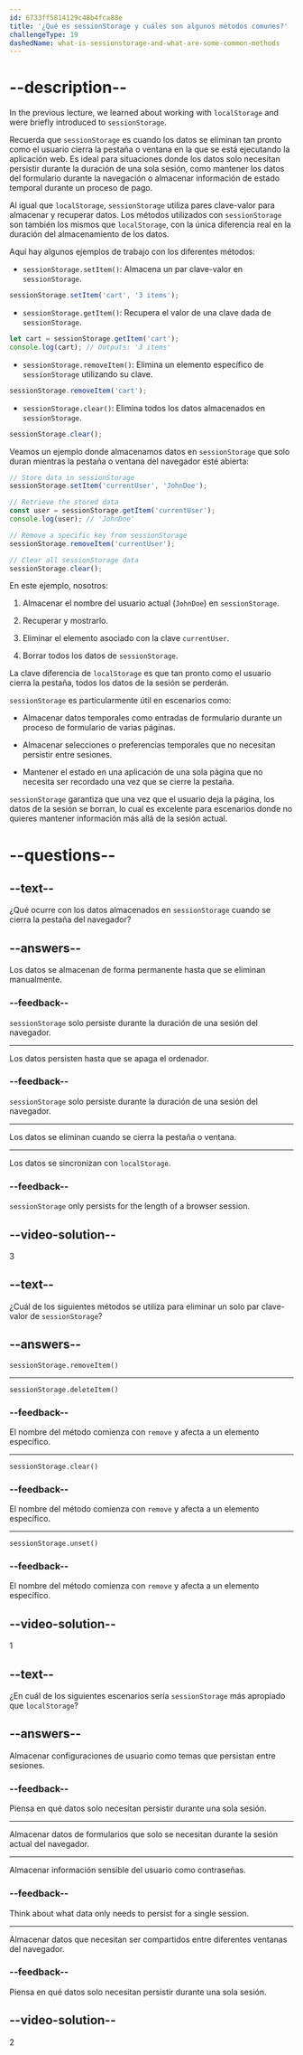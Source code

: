 ```yaml
---
id: 6733ff5814129c48b4fca88e
title: '¿Qué es sessionStorage y cuáles son algunos métodos comunes?'
challengeType: 19
dashedName: what-is-sessionstorage-and-what-are-some-common-methods
---
```


# --description--

In the previous lecture, we learned about working with `localStorage` and were briefly introduced to `sessionStorage`.

Recuerda que `sessionStorage` es cuando los datos se eliminan tan pronto como el usuario cierra la pestaña o ventana en la que se está ejecutando la aplicación web. Es ideal para situaciones donde los datos solo necesitan persistir durante la duración de una sola sesión, como mantener los datos del formulario durante la navegación o almacenar información de estado temporal durante un proceso de pago.

Al igual que `localStorage`, `sessionStorage` utiliza pares clave-valor para almacenar y recuperar datos. Los métodos utilizados con `sessionStorage` son también los mismos que `localStorage`, con la única diferencia real en la duración del almacenamiento de los datos.

Aquí hay algunos ejemplos de trabajo con los diferentes métodos:

- `sessionStorage.setItem()`: Almacena un par clave-valor en `sessionStorage`.

```js
sessionStorage.setItem('cart', '3 items');
```

- `sessionStorage.getItem()`: Recupera el valor de una clave dada de `sessionStorage`.

```js
let cart = sessionStorage.getItem('cart');
console.log(cart); // Outputs: '3 items'
```

- `sessionStorage.removeItem()`: Elimina un elemento específico de `sessionStorage` utilizando su clave.

```js
sessionStorage.removeItem('cart');
```

- `sessionStorage.clear()`: Elimina todos los datos almacenados en `sessionStorage`.

```js
sessionStorage.clear();
```

Veamos un ejemplo donde almacenamos datos en `sessionStorage` que solo duran mientras la pestaña o ventana del navegador esté abierta:

```js
// Store data in sessionStorage
sessionStorage.setItem('currentUser', 'JohnDoe');

// Retrieve the stored data
const user = sessionStorage.getItem('currentUser');
console.log(user); // 'JohnDoe'

// Remove a specific key from sessionStorage
sessionStorage.removeItem('currentUser');

// Clear all sessionStorage data
sessionStorage.clear();
```

En este ejemplo, nosotros:

1. Almacenar el nombre del usuario actual (`JohnDoe`) en `sessionStorage`.

2. Recuperar y mostrarlo.

3. Eliminar el elemento asociado con la clave `currentUser`.

4. Borrar todos los datos de `sessionStorage`.

La clave diferencia de `localStorage` es que tan pronto como el usuario cierra la pestaña, todos los datos de la sesión se perderán.

`sessionStorage` es particularmente útil en escenarios como:

- Almacenar datos temporales como entradas de formulario durante un proceso de formulario de varias páginas.

- Almacenar selecciones o preferencias temporales que no necesitan persistir entre sesiones.

- Mantener el estado en una aplicación de una sola página que no necesita ser recordado una vez que se cierre la pestaña.

`sessionStorage` garantiza que una vez que el usuario deja la página, los datos de la sesión se borran, lo cual es excelente para escenarios donde no quieres mantener información más allá de la sesión actual.

# --questions--

## --text--

¿Qué ocurre con los datos almacenados en `sessionStorage` cuando se cierra la pestaña del navegador?

## --answers--

Los datos se almacenan de forma permanente hasta que se eliminan manualmente.

### --feedback--

`sessionStorage` solo persiste durante la duración de una sesión del navegador.

---

Los datos persisten hasta que se apaga el ordenador.

### --feedback--

`sessionStorage` solo persiste durante la duración de una sesión del navegador.

---

Los datos se eliminan cuando se cierra la pestaña o ventana.

---

Los datos se sincronizan con `localStorage`.

### --feedback--

`sessionStorage` only persists for the length of a browser session.

## --video-solution--

3

## --text--

¿Cuál de los siguientes métodos se utiliza para eliminar un solo par clave-valor de `sessionStorage`?

## --answers--

`sessionStorage.removeItem()`

---

`sessionStorage.deleteItem()`

### --feedback--

El nombre del método comienza con `remove` y afecta a un elemento específico.

---

`sessionStorage.clear()`

### --feedback--

El nombre del método comienza con `remove` y afecta a un elemento específico.

---

`sessionStorage.unset()`

### --feedback--

El nombre del método comienza con `remove` y afecta a un elemento específico.

## --video-solution--

1

## --text--

¿En cuál de los siguientes escenarios sería `sessionStorage` más apropiado que `localStorage`?

## --answers--

Almacenar configuraciones de usuario como temas que persistan entre sesiones.

### --feedback--

Piensa en qué datos solo necesitan persistir durante una sola sesión.

---

Almacenar datos de formularios que solo se necesitan durante la sesión actual del navegador.

---

Almacenar información sensible del usuario como contraseñas.

### --feedback--

Think about what data only needs to persist for a single session.

---

Almacenar datos que necesitan ser compartidos entre diferentes ventanas del navegador.

### --feedback--

Piensa en qué datos solo necesitan persistir durante una sola sesión.

## --video-solution--

2
